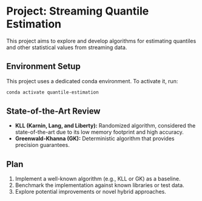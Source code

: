 # Project: Streaming Quantile Estimation

This project aims to explore and develop algorithms for estimating quantiles and other statistical values from streaming data.

## Environment Setup

This project uses a dedicated conda environment. To activate it, run:

```bash
conda activate quantile-estimation
```

## State-of-the-Art Review

- **KLL (Karnin, Lang, and Liberty):** Randomized algorithm, considered the state-of-the-art due to its low memory footprint and high accuracy.
- **Greenwald-Khanna (GK):** Deterministic algorithm that provides precision guarantees.

## Plan

1.  Implement a well-known algorithm (e.g., KLL or GK) as a baseline.
2.  Benchmark the implementation against known libraries or test data.
3.  Explore potential improvements or novel hybrid approaches.